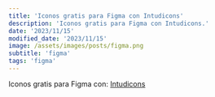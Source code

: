 ```yaml
---
title: 'Iconos gratis para Figma con Intudicons'
description: 'Iconos gratis para Figma con Intudicons.'
date: '2023/11/15'
modified_date: '2023/11/15'
image: /assets/images/posts/figma.png
subtitle: 'figma'
tags: 'figma'
---
```


Iconos gratis para Figma con: [Intudicons](https://www.intud.io/icons)
